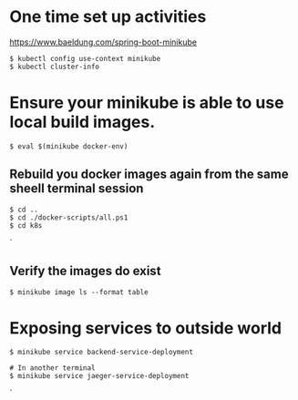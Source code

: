 # One time set up activities
https://www.baeldung.com/spring-boot-minikube
```shell
$ kubectl config use-context minikube
$ kubectl cluster-info
```

# Ensure your minikube is able to use local build images.

```shell
$ eval $(minikube docker-env)
```

## Rebuild you docker images again from the same sheell terminal session
```shell
$ cd ..
$ cd ./docker-scripts/all.ps1
$ cd k8s
```
`

## Verify the images do exist

```shell
$ minikube image ls --format table
````


# Exposing services to outside world
```shell
$ minikube service backend-service-deployment

# In another terminal
$ minikube service jaeger-service-deployment
```
`
